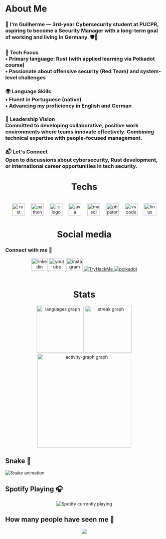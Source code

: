 <h1 align="left">About Me</h1>

###

<h3 align="left">👤 I'm Guilherme — 3rd-year Cybersecurity student at PUCPR, aspiring to become a Security Manager with a long-term goal of working and living in Germany. 🛡️💼</h3><h3 align="left">🔧 Tech Focus<br> • Primary language: Rust (with applied learning via Polkadot course)<br> • Passionate about offensive security (Red Team) and system-level challenges</h3><h3 align="left">🌍 Language Skills<br> • Fluent in Portuguese (native)<br> • Advancing my proficiency in English and German</h3><h3 align="left">🌟 Leadership Vision<br> Committed to developing collaborative, positive work environments where teams innovate effectively. Combining technical expertise with people-focused management.</h3><h3 align="left">📬 Let's Connect<br> Open to discussions about cybersecurity, Rust development, or international career opportunities in tech security.</h3>

<h1 align="center">Techs</h1>

<br clear="both">

<div align="center">
  <!-- Linguagens -->
  <img src="https://skillicons.dev/icons?i=rust" height="40" alt="rust logo" />
  <img width="12" />
  <img src="https://cdn.jsdelivr.net/gh/devicons/devicon/icons/python/python-original.svg" height="40" alt="python logo" />
  <img width="12" />
  <img src="https://cdn.jsdelivr.net/gh/devicons/devicon/icons/c/c-original.svg" height="40" alt="c logo" />
  <img width="12" />
  <img src="https://cdn.jsdelivr.net/gh/devicons/devicon/icons/java/java-original.svg" height="40" alt="java logo" />
  <img width="12" />

  <!-- Outras ferramentas -->
  <img src="https://cdn.jsdelivr.net/gh/devicons/devicon/icons/mysql/mysql-original.svg" height="40" alt="mysql logo" />
  <img width="12" />
  <img src="https://cdn.jsdelivr.net/gh/devicons/devicon/icons/phpstorm/phpstorm-original.svg" height="40" alt="phpstorm logo" />
  <img width="12" />
  <img src="https://cdn.jsdelivr.net/gh/devicons/devicon/icons/vscode/vscode-original.svg" height="40" alt="vscode logo" />
  <img width="12" />
  <img src="https://cdn.jsdelivr.net/gh/devicons/devicon/icons/linux/linux-original.svg" height="40" alt="linux logo" />
</div>



<h1 align="center">Social media</h1>

### Connect with me 🔗

<div align="center">
  <a href="https://www.linkedin.com/in/guilherme-montoya-6b668b2b0/" target="_blank">
    <img src="https://raw.githubusercontent.com/maurodesouza/profile-readme-generator/master/src/assets/icons/social/linkedin/default.svg" width="52" height="40" alt="linkedin logo" />
  </a>
  <a href="https://www.youtube.com/@Yashic_?sub_confirmation=1" target="_blank">
    <img src="https://raw.githubusercontent.com/maurodesouza/profile-readme-generator/master/src/assets/icons/social/youtube/default.svg" width="52" height="40" alt="youtube logo" />
  </a>
  <a href="https://www.instagram.com/yashic_m/" target="_blank">
    <img src="https://raw.githubusercontent.com/maurodesouza/profile-readme-generator/master/src/assets/icons/social/instagram/default.svg" width="52" height="40" alt="instagram logo" />
  </a>
<a href="https://tryhackme.com/r/p/Yashic" target="_blank">
  <img src="https://img.shields.io/badge/TryHackMe-212C42?style=for-the-badge&logo=TryHackMe&logoColor=white" alt="TryHackMe">
</a>
<a href="https://polkadot.com/" target="_blank">
 	<img src="https://img.shields.io/badge/polkadot-E6007A?style=for-the-badge&logo=polkadot&logoColor=000" alt="polkadot">
</a>
</div>
<br clear="both">

<h1 align="center">Stats</h1>

<div align="center">
  <img src="https://github-readme-stats.vercel.app/api/top-langs?username=Yash1c&locale=en&hide_title=false&layout=compact&card_width=320&langs_count=5&theme=nightowl&hide_border=true&order=2" height="150" alt="languages graph" />
  <img src="https://streak-stats.demolab.com?user=Yash1c&locale=en&mode=daily&theme=blue-green&hide_border=false&border_radius=5&order=3" height="150" alt="streak graph" />
  <img src="https://github-readme-activity-graph.vercel.app/graph?username=Yash1c&radius=16&theme=tokyo-night&area=true&order=5&hide_border=true&hide_title=false&bg_color=040f0f" height="300" alt="activity-graph graph" />
</div>

## Snake 🐍

<img src="https://raw.githubusercontent.com/Yash1c/Yash1c/output/snake.svg" alt="Snake animation" />

## Spotify Playing 🎧

<div align="center">
  <img src="https://spotify-recently-played-readme.vercel.app/api?user=xkefgvn8q789alwdzlmtwrgkr" alt="Spotify currently playing" />
</div>

## How many people have seen me 👀

<div align="center">
  <img src="https://profile-counter.glitch.me/Yash1c/count.svg?" />
</div>

###


